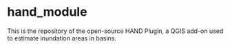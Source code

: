 # hand_module
This is the repository of the open-source HAND Plugin, a QGIS add-on used to estimate inundation areas in basins.
